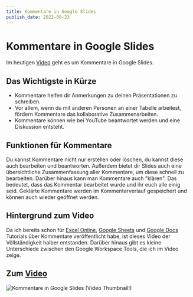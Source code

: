 ```yaml
---
title: Kommentare in Google Slides
publish_date: 2022-08-23
---
```


# Kommentare in Google Slides

Im heutigen [Video](https://youtu.be/FCdRYkiKNpg) geht es um Kommentare in Google Slides. 

## Das Wichtigste in Kürze

* Kommentare helfen dir Anmerkungen zu deinen Präsentationen zu schreiben.
* Vor allem, wenn du mit anderen Personen an einer Tabelle arbeitest, fördern Kommentare das kollaborative Zusammenarbeiten.
* Kommentare können wie bei YouTube beantwortet werden und eine Diskussion entsteht.

## Funktionen für Kommentare

Du kannst Kommentare nicht nur erstellen oder löschen, du kannst diese auch bearbeiten und beantworten. Außerdem bietet dir Slides auch eine übersichtliche Zusammenfassung aller Kommentare, um diese schnell zu bearbeiten. Darüber hinaus kann man Kommentare auch "klären". Das bedeutet, dass das Kommentar bearbeitet wurde und ihr euch alle einig seid. Geklärte Kommentare werden im Kommentarverlauf gespeichert und können auch wieder geöffnet werden.

## Hintergrund zum Video

Da ich bereits schon für [Excel Online](https://youtu.be/qVRt84rxyS8), [Google Sheets](https://youtu.be/90y2ZmgRlqo) und [Google Docs](https://youtu.be/LjuzRuOJ7JI) Tutorials über Kommentare veröffentlicht habe, ist dieses Video der Völlständigkeit halber entstanden. Darüber hinaus gibt es kleine Unterschiede zwischen den Google Workspace Tools, die ich im Video zeige.

## Zum [Video](https://youtu.be/FCdRYkiKNpg)

![Kommentare in Google Slides (Video Thumbnail!)](../thumbnails/Fertig367.jpg "Kommentare in Google Slides (Video Thumbnail!)")